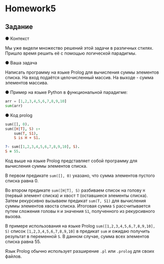 # Homework5

## Задание

● Контекст

Мы уже видели множество решений этой задачи в различных
стилях. Пришло время решить её с помощью логической
парадигмы.

● Ваша задача

Написать программу на языке Prolog для вычисления суммы
элементов списка. На вход подаётся целочисленный массив.
На выходе - сумма элементов массива.

● Пример на языке Python в функциональной парадигме:
```python
arr = [1,2,3,4,5,6,7,8,9,10]
sum(arr)
```
● Код prolog
```prolog
sum([], 0).
sum([H|T], S) :-
    sum(T, S1),
    S is H + S1.

?- sum([1,2,3,4,5,6,7,8,9,10], S).
S = 55.

```

Код выше на языке Prolog представляет собой программу для вычисления суммы элементов списка.

В первом предикате `sum([], 0)` указано, что сумма элементов пустого списка равна 0.

Во втором предикате `sum([H|T], S)` разбиваем список на голову `H` (первый элемент списка) и хвост `T` (оставшиеся элементы списка). Затем рекурсивно вызываем предикат `sum(T, S1)` для вычисления суммы элементов хвоста списка. Итоговая сумма `S` рассчитывается путем сложения головы `H` и значения `S1`, полученного из рекурсивного вызова.

В примере использования на языке Prolog `sum([1,2,3,4,5,6,7,8,9,10], S)`   список `[1,2,3,4,5,6,7,8,9,10]` в предикат `sum` и ожидаю получить результат в переменной `S`. В данном случае, сумма всех элементов списка равна 55.

Язык Prolog обычно использует разширение `.pl` или `.prolog` для своих файлов.